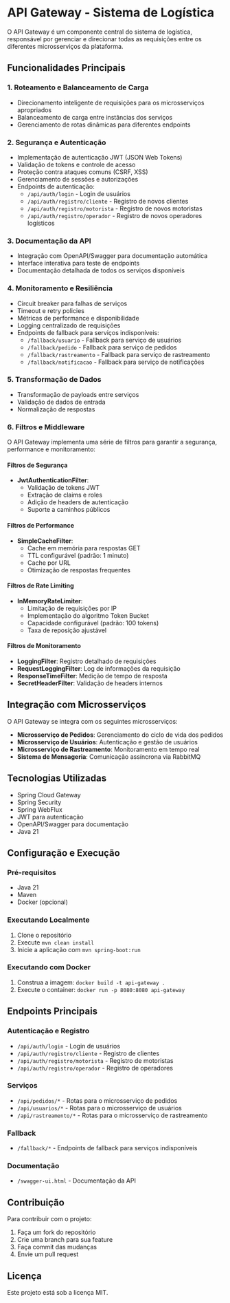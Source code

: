 # API Gateway - Sistema de Logística

O API Gateway é um componente central do sistema de logística, responsável por gerenciar e direcionar todas as requisições entre os diferentes microsserviços da plataforma.

## Funcionalidades Principais

### 1. Roteamento e Balanceamento de Carga
- Direcionamento inteligente de requisições para os microsserviços apropriados
- Balanceamento de carga entre instâncias dos serviços
- Gerenciamento de rotas dinâmicas para diferentes endpoints

### 2. Segurança e Autenticação
- Implementação de autenticação JWT (JSON Web Tokens)
- Validação de tokens e controle de acesso
- Proteção contra ataques comuns (CSRF, XSS)
- Gerenciamento de sessões e autorizações
- Endpoints de autenticação:
  - `/api/auth/login` - Login de usuários
  - `/api/auth/registro/cliente` - Registro de novos clientes
  - `/api/auth/registro/motorista` - Registro de novos motoristas
  - `/api/auth/registro/operador` - Registro de novos operadores logísticos

### 3. Documentação da API
- Integração com OpenAPI/Swagger para documentação automática
- Interface interativa para teste de endpoints
- Documentação detalhada de todos os serviços disponíveis

### 4. Monitoramento e Resiliência
- Circuit breaker para falhas de serviços
- Timeout e retry policies
- Métricas de performance e disponibilidade
- Logging centralizado de requisições
- Endpoints de fallback para serviços indisponíveis:
  - `/fallback/usuario` - Fallback para serviço de usuários
  - `/fallback/pedido` - Fallback para serviço de pedidos
  - `/fallback/rastreamento` - Fallback para serviço de rastreamento
  - `/fallback/notificacao` - Fallback para serviço de notificações

### 5. Transformação de Dados
- Transformação de payloads entre serviços
- Validação de dados de entrada
- Normalização de respostas

### 6. Filtros e Middleware
O API Gateway implementa uma série de filtros para garantir a segurança, performance e monitoramento:

#### Filtros de Segurança
- **JwtAuthenticationFilter**: 
  - Validação de tokens JWT
  - Extração de claims e roles
  - Adição de headers de autenticação
  - Suporte a caminhos públicos

#### Filtros de Performance
- **SimpleCacheFilter**:
  - Cache em memória para respostas GET
  - TTL configurável (padrão: 1 minuto)
  - Cache por URL
  - Otimização de respostas frequentes

#### Filtros de Rate Limiting
- **InMemoryRateLimiter**:
  - Limitação de requisições por IP
  - Implementação do algoritmo Token Bucket
  - Capacidade configurável (padrão: 100 tokens)
  - Taxa de reposição ajustável

#### Filtros de Monitoramento
- **LoggingFilter**: Registro detalhado de requisições
- **RequestLoggingFilter**: Log de informações da requisição
- **ResponseTimeFilter**: Medição de tempo de resposta
- **SecretHeaderFilter**: Validação de headers internos

## Integração com Microsserviços

O API Gateway se integra com os seguintes microsserviços:

- **Microsserviço de Pedidos**: Gerenciamento do ciclo de vida dos pedidos
- **Microsserviço de Usuários**: Autenticação e gestão de usuários
- **Microsserviço de Rastreamento**: Monitoramento em tempo real
- **Sistema de Mensageria**: Comunicação assíncrona via RabbitMQ

## Tecnologias Utilizadas

- Spring Cloud Gateway
- Spring Security
- Spring WebFlux
- JWT para autenticação
- OpenAPI/Swagger para documentação
- Java 21

## Configuração e Execução

### Pré-requisitos
- Java 21
- Maven
- Docker (opcional)

### Executando Localmente
1. Clone o repositório
2. Execute `mvn clean install`
3. Inicie a aplicação com `mvn spring-boot:run`

### Executando com Docker
1. Construa a imagem: `docker build -t api-gateway .`
2. Execute o container: `docker run -p 8080:8080 api-gateway`

## Endpoints Principais

### Autenticação e Registro
- `/api/auth/login` - Login de usuários
- `/api/auth/registro/cliente` - Registro de clientes
- `/api/auth/registro/motorista` - Registro de motoristas
- `/api/auth/registro/operador` - Registro de operadores

### Serviços
- `/api/pedidos/*` - Rotas para o microsserviço de pedidos
- `/api/usuarios/*` - Rotas para o microsserviço de usuários
- `/api/rastreamento/*` - Rotas para o microsserviço de rastreamento

### Fallback
- `/fallback/*` - Endpoints de fallback para serviços indisponíveis

### Documentação
- `/swagger-ui.html` - Documentação da API

## Contribuição

Para contribuir com o projeto:
1. Faça um fork do repositório
2. Crie uma branch para sua feature
3. Faça commit das mudanças
4. Envie um pull request

## Licença

Este projeto está sob a licença MIT. 